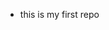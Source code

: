 - this is my first repo

<!---
alistairness/alistairness is a ✨ special ✨ repository because its `README.md` (this file) appears on your GitHub profile.
You can click the Preview link to take a look at your changes.
--->
